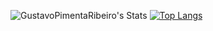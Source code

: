 ![GustavoPimentaRibeiro's Stats](https://github-readme-stats.vercel.app/api?username=GustavoPimentaRibeiro&theme=midnight-purple&show_icons=true&hide_border=false&count_private=true)
[![Top Langs](https://github-readme-stats.vercel.app/api/top-langs/?username=GustavoPimentaRibeiro)](https://github.com/anuraghazra/github-readme-stats)
